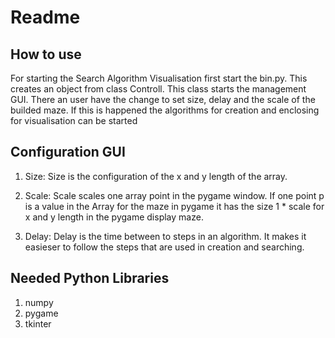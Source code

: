 # Readme

## How to use

For starting the Search Algorithm Visualisation first start the bin.py.
This creates an object from class Controll. 
This class starts the management GUI. There an user have the change to set size, delay and the scale of the builded maze.
If this is happened the algorithms for creation and enclosing for visualisation can be started

## Configuration GUI

1. Size:
Size is the configuration of the x and y length of the array.
   
2. Scale: Scale scales one array point in the pygame window. If one point p is a value in the Array for the maze
in pygame it has the size 1 * scale for x and y length in the pygame display maze.

3. Delay: Delay is the time between to steps in an algorithm. It makes it easieser to
follow the steps that are used in creation and searching.
   
## Needed Python Libraries
1. numpy
2. pygame
3. tkinter